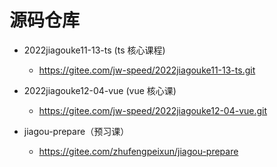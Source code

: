 # 源码仓库

- 2022jiagouke11-13-ts (ts 核心课程)

  - https://gitee.com/jw-speed/2022jiagouke11-13-ts.git

- 2022jiagouke12-04-vue (vue 核心课)

  - https://gitee.com/jw-speed/2022jiagouke12-04-vue.git

- jiagou-prepare（预习课）

  - https://gitee.com/zhufengpeixun/jiagou-prepare
